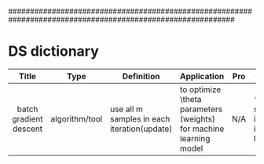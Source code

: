 ############################################################################################################
# DS dictionary
|    Title    |    Type     | Definition  | Application |     Pro     |     Con     |   Problem?  |  Solution?  | Tips|
|:-----------:|:-----------:|-------------|-------------|-------------|-------------|-------------|-------------|-----|
|batch gradient descent|algorithm/tool|use all m samples in each iteration(update)|to optimize \theta parameters (weights) for machine learning model|   N/A  | * slow if m is large|N/A |N/A |feature scaling will make calculating gradient descent faster|
